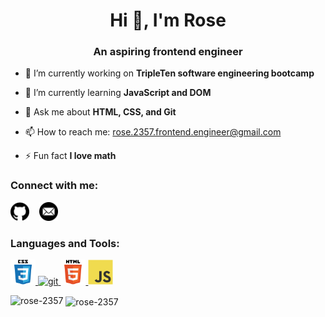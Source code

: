 <h1 align="center">Hi 👋, I'm Rose</h1>
<h3 align="center">An aspiring frontend engineer</h3>

- 🔭 I’m currently working on **TripleTen software engineering bootcamp**

- 🌱 I’m currently learning **JavaScript and DOM**

- 💬 Ask me about **HTML, CSS, and Git**

- 📫 How to reach me: [rose.2357.frontend.engineer@gmail.com](mailto:rose.2357.frontend.engineer@gmail.com)

- ⚡ Fun fact **I love math**

<h3 align="left">Connect with me:</h3>
<p align="left">
<a href="https://github.com/Rose-2357"><img src="./images/github.png" alt="Github logo" width="30"></a>
&nbsp;&nbsp;
<a href="mailto:rose.2357.frontend.engineer@gmail.com"><img src="./images/email.png" alt="Gmail logo" width="30"></a>

</p>

<h3 align="left">Languages and Tools:</h3>
<p align="left"> <a href="https://www.w3schools.com/css/" target="_blank" rel="noreferrer"> <img src="https://raw.githubusercontent.com/devicons/devicon/master/icons/css3/css3-original-wordmark.svg" alt="css3" width="40" height="40"/> </a> <a href="https://git-scm.com/" target="_blank" rel="noreferrer"> <img src="https://www.vectorlogo.zone/logos/git-scm/git-scm-icon.svg" alt="git" width="40" height="40"/> </a> <a href="https://www.w3.org/html/" target="_blank" rel="noreferrer"> <img src="https://raw.githubusercontent.com/devicons/devicon/master/icons/html5/html5-original-wordmark.svg" alt="html5" width="40" height="40"/> </a> <a href="https://developer.mozilla.org/en-US/docs/Web/JavaScript" target="_blank" rel="noreferrer"> <img src="https://raw.githubusercontent.com/devicons/devicon/master/icons/javascript/javascript-original.svg" alt="javascript" width="40" height="40"/> </a> </p>

<p><img align="left" src="https://github-readme-stats.vercel.app/api/top-langs?username=rose-2357&show_icons=true&locale=en&layout=compact" alt="rose-2357" /></p>

<p>&nbsp;<img align="center" src="https://github-readme-stats.vercel.app/api?username=rose-2357&show_icons=true&locale=en" alt="rose-2357" /></p>
